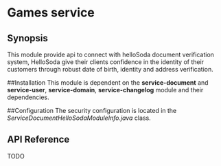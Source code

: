 # Games service

## Synopsis

This module provide api to connect with helloSoda document verification system,
HelloSoda give their clients confidence in the identity of their customers through robust date of birth, identity and address verification.

##Installation
This module is dependent on the **service-document** and **service-user**, **service-domain**, **service-changelog** module and their dependencies.

##Configuration
The security configuration is located in the *ServiceDocumentHelloSodaModuleInfo.java* class.

## API Reference
TODO